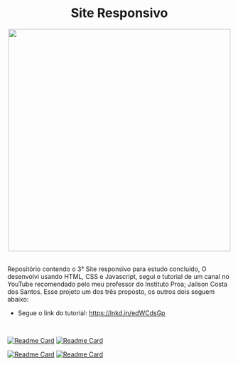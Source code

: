 <div align="center">
  
# Site Responsivo
</div>

<div align="center">
  
<img src="https://cdn.streamelements.com/uploads/185e35ed-f451-442c-be5d-3e8af40935ad.gif" width="500px">
  
</div><br>

Repositório contendo o 3° Site responsivo para estudo concluído, O desenvolvi usando HTML, CSS e Javascript, segui o tutorial de um canal no YouTube recomendado pelo meu professor do Instituto Proa; Jailson Costa dos Santos. Esse projeto um dos três proposto, os outros dois seguem abaixo:

- Segue o link do tutorial: https://lnkd.in/edWCdsGp

<br>
<div height="180em">

[![Readme Card](https://github-readme-stats.vercel.app/api/pin/?username=CamilaCSoares&repo=JavaScript&theme=dracula)](https://github.com/CamilaCSoares/Projeto_Cafeteria.git)
[![Readme Card](https://github-readme-stats.vercel.app/api/pin/?username=CamilaCSoares&repo=AlgoritmoAulas&theme=dracula)](https://github.com/CamilaCSoares/Projeto_Mercearia.git)
  
[![Readme Card](https://github-readme-stats.vercel.app/api/pin/?username=CamilaCSoares&repo=Projeto_Cafeteria&theme=dracula)](https://github.com/CamilaCSoares/Projeto_Cafeteria.git) 
[![Readme Card](https://github-readme-stats.vercel.app/api/pin/?username=CamilaCSoares&repo=Projeto_Mercearia&theme=dracula)](https://github.com/CamilaCSoares/Projeto_Mercearia.git)
  
<div>